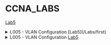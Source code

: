 # CCNA_LABS

[Lab5](/Labs/first)




<details>
<summary>L005 - VLAN Configuration [Lab5](/Labs/first)</summary>
[Lab5](/Labs/first)

</details>


<details>
<summary>
L005 - VLAN Configuration <a href="/Labs/first">Lab5</a>
</summary>

[Lab5](/images/005.png)  <!-- Markdown link; works here -->

</details>
